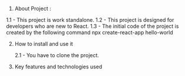 
1) About Project :

1.1 - This project is work standalone.
1.2 - This project is designed for developers who are new to React.
1.3 - The initial code of the project is created by the following command
      npx create-react-app hello-world 


2) How to install and use it

    2.1 - You have to clone the project.



3) Key features and technologies used

